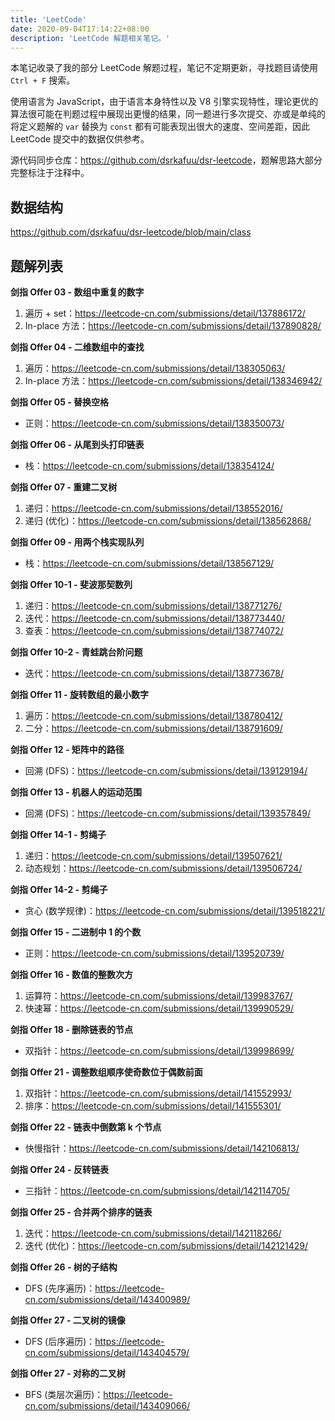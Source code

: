 ```yaml
---
title: 'LeetCode'
date: 2020-09-04T17:14:22+08:00
description: 'LeetCode 解题相关笔记。'
---
```


本笔记收录了我的部分 LeetCode 解题过程，笔记不定期更新，寻找题目请使用 `Ctrl + F` 搜索。

使用语言为 JavaScript，由于语言本身特性以及 V8 引擎实现特性，理论更优的算法很可能在判题过程中展现出更慢的结果，同一题进行多次提交、亦或是单纯的将定义题解的 `var` 替换为 `const` 都有可能表现出很大的速度、空间差距，因此 LeetCode 提交中的数据仅供参考。

源代码同步仓库：<https://github.com/dsrkafuu/dsr-leetcode>，题解思路大部分完整标注于注释中。

## 数据结构

<https://github.com/dsrkafuu/dsr-leetcode/blob/main/class>

## 题解列表

**剑指 Offer 03 - 数组中重复的数字**

1. 遍历 + set：<https://leetcode-cn.com/submissions/detail/137886172/>
2. In-place 方法：<https://leetcode-cn.com/submissions/detail/137890828/>

**剑指 Offer 04 - 二维数组中的查找**

1. 遍历：<https://leetcode-cn.com/submissions/detail/138305063/>
2. In-place 方法：<https://leetcode-cn.com/submissions/detail/138346942/>

**剑指 Offer 05 - 替换空格**

- 正则：<https://leetcode-cn.com/submissions/detail/138350073/>

**剑指 Offer 06 - 从尾到头打印链表**

- 栈：<https://leetcode-cn.com/submissions/detail/138354124/>

**剑指 Offer 07 - 重建二叉树**

1. 递归：<https://leetcode-cn.com/submissions/detail/138552016/>
2. 递归 (优化)：<https://leetcode-cn.com/submissions/detail/138562868/>

**剑指 Offer 09 - 用两个栈实现队列**

- 栈：<https://leetcode-cn.com/submissions/detail/138567129/>

**剑指 Offer 10-1 - 斐波那契数列**

1. 递归：<https://leetcode-cn.com/submissions/detail/138771276/>
2. 迭代：<https://leetcode-cn.com/submissions/detail/138773440/>
3. 查表：<https://leetcode-cn.com/submissions/detail/138774072/>

**剑指 Offer 10-2 - 青蛙跳台阶问题**

- 迭代：<https://leetcode-cn.com/submissions/detail/138773678/>

**剑指 Offer 11 - 旋转数组的最小数字**

1. 遍历：<https://leetcode-cn.com/submissions/detail/138780412/>
2. 二分：<https://leetcode-cn.com/submissions/detail/138791609/>

**剑指 Offer 12 - 矩阵中的路径**

- 回溯 (DFS)：<https://leetcode-cn.com/submissions/detail/139129194/>

**剑指 Offer 13 - 机器人的运动范围**

- 回溯 (DFS)：<https://leetcode-cn.com/submissions/detail/139357849/>

**剑指 Offer 14-1 - 剪绳子**

1. 递归：<https://leetcode-cn.com/submissions/detail/139507621/>
2. 动态规划：<https://leetcode-cn.com/submissions/detail/139506724/>

**剑指 Offer 14-2 - 剪绳子**

- 贪心 (数学规律)：<https://leetcode-cn.com/submissions/detail/139518221/>

**剑指 Offer 15 - 二进制中 1 的个数**

- 正则：<https://leetcode-cn.com/submissions/detail/139520739/>

**剑指 Offer 16 - 数值的整数次方**

1. 运算符：<https://leetcode-cn.com/submissions/detail/139983767/>
2. 快速幂：<https://leetcode-cn.com/submissions/detail/139990529/>

**剑指 Offer 18 - 删除链表的节点**

- 双指针：<https://leetcode-cn.com/submissions/detail/139998699/>

**剑指 Offer 21 - 调整数组顺序使奇数位于偶数前面**

1. 双指针：<https://leetcode-cn.com/submissions/detail/141552993/>
2. 排序：<https://leetcode-cn.com/submissions/detail/141555301/>

**剑指 Offer 22 - 链表中倒数第 k 个节点**

- 快慢指针：<https://leetcode-cn.com/submissions/detail/142106813/>

**剑指 Offer 24 - 反转链表**

- 三指针：<https://leetcode-cn.com/submissions/detail/142114705/>

**剑指 Offer 25 - 合并两个排序的链表**

1. 迭代：<https://leetcode-cn.com/submissions/detail/142118266/>
2. 迭代 (优化)：<https://leetcode-cn.com/submissions/detail/142121429/>

**剑指 Offer 26 - 树的子结构**

- DFS (先序遍历)：<https://leetcode-cn.com/submissions/detail/143400989/>

**剑指 Offer 27 - 二叉树的镜像**

- DFS (后序遍历)：<https://leetcode-cn.com/submissions/detail/143404579/>

**剑指 Offer 27 - 对称的二叉树**

- BFS (类层次遍历)：<https://leetcode-cn.com/submissions/detail/143409066/>
